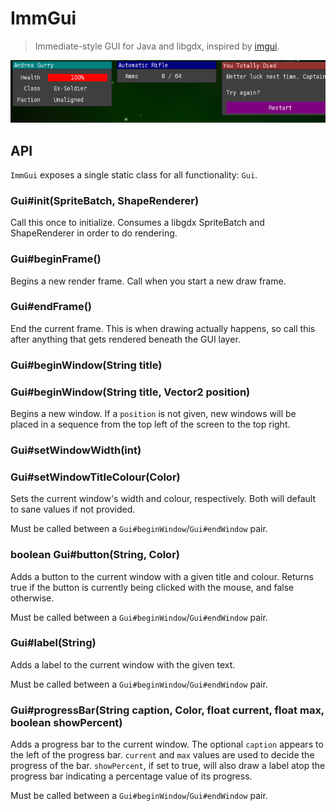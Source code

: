 # ImmGui
> Immediate-style GUI for Java and libgdx, inspired by
> [imgui](https://github.com/ocornut/imgui).

![screenshot](./media/screenshot.png)

## API

`ImmGui` exposes a single static class for all functionality: `Gui`.


### Gui#init(SpriteBatch, ShapeRenderer)

Call this once to initialize. Consumes a libgdx SpriteBatch and ShapeRenderer in
order to do rendering.


### Gui#beginFrame()

Begins a new render frame. Call when you start a new draw frame.


### Gui#endFrame()

End the current frame. This is when drawing actually happens, so call this after
anything that gets rendered beneath the GUI layer.


### Gui#beginWindow(String title)
### Gui#beginWindow(String title, Vector2 position)

Begins a new window. If a `position` is not given, new windows will be placed in
a sequence from the top left of the screen to the top right.


### Gui#setWindowWidth(int)
### Gui#setWindowTitleColour(Color)

Sets the current window's width and colour, respectively. Both will default to
sane values if not provided.

Must be called between a `Gui#beginWindow`/`Gui#endWindow` pair.


### boolean Gui#button(String, Color)

Adds a button to the current window with a given title and colour. Returns true
if the button is currently being clicked with the mouse, and false otherwise.

Must be called between a `Gui#beginWindow`/`Gui#endWindow` pair.


### Gui#label(String)

Adds a label to the current window with the given text.

Must be called between a `Gui#beginWindow`/`Gui#endWindow` pair.


### Gui#progressBar(String caption, Color, float current, float max, boolean showPercent)

Adds a progress bar to the current window. The optional `caption` appears to the
left of the progress bar. `current` and `max` values are used to decide the
progress of the bar. `showPercent`, if set to true, will also draw a label atop
the progress bar indicating a percentage value of its progress.

Must be called between a `Gui#beginWindow`/`Gui#endWindow` pair.

